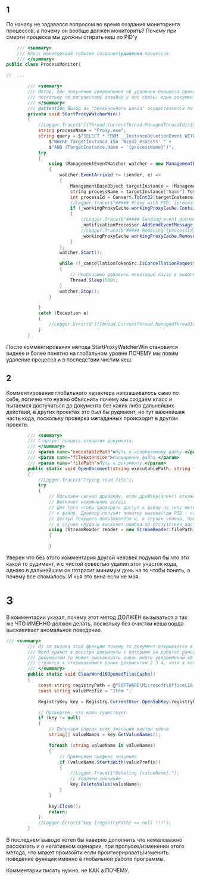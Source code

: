 ﻿
## 1
По началу не задавался вопросом во время создания мониторинга процессов, а почему он вообще должен мониторить? Почему при смерти процесса мы должны стирать кеш по PID'у
```cs
    /// <summary>
    /// Класс мониторящий события создания\удаления процессов.
    /// </summary>
public class ProcessMonitor{

//  ...

		/// <summary>
        /// Метод, при получении уведомления об удалении процесса прокси, отправляет событие закрытия документа,
        /// поскольку по логическому дизайну у нас связь: один документ - один процесс.
        /// </summary>
        /// @attention Выход из "бесконечного цикла" осуществляется по флагу cancellationToken.
        private void StartProxyWatcherWin()
        {
            //Logger.Trace($"[{Thread.CurrentThread.ManagedThreadId}]{nameof(ProcessMonitor)}.{nameof(StartProxyWatcherWin)}. ->");
            string processName = "Proxy.exe";
            string query = $"SELECT * FROM __InstanceDeletionEvent WITHIN 1 " +
                $"WHERE TargetInstance ISA 'Win32_Process' " +
                $"AND (TargetInstance.Name = '{processName}')";
            try
            {
                using (ManagementEventWatcher watcher = new ManagementEventWatcher(query))
                {
                    watcher.EventArrived += (sender, e) =>
                    {
                        ManagementBaseObject targetInstance = (ManagementBaseObject)e.NewEvent.Properties["TargetInstance"].Value;
                        string processName = targetInstance["Name"].ToString();
                        int processId = Convert.ToInt32(targetInstance["ProcessId"]);
                        //Logger.Trace($"##### Proxy with PID: {processId} is dead.");
                        if (_workingProxyCache.workingProxyCache.ContainsKey(processId))
                        {
                            //Logger.Trace($"##### Sending event document {_workingProxyCache.workingProxyCache[processId]} is closed.");
                            _notificationProcessor.AddSendEventMessage(new ClientEventMessage(_workingProxyCache.workingProxyCache[processId], eEventType.CloseDocEvent));
                            //Logger.Trace($"##### Removing {processId} from ProxyPIDCache");
                            _workingProxyCache.workingProxyCache.Remove(processId);
                        }
                    };
                    watcher.Start();

                    while (!_cancellationTokenSrc.IsCancellationRequested)
                    {
                        // Необходимо добавить некоторую паузу в выполнении потока, иначе ЦПУ сильно нагружается
                        Thread.Sleep(500);
                    }
                    watcher.Stop();
                }

            }
            catch (Exception e)
            {
                //Logger.Error($"[{Thread.CurrentThread.ManagedThreadId}]{nameof(ProcessMonitor)}.{nameof(StartProxyWatcherWin)}. Error: {e}");
            }
        }

```
После комментирования метода StartProxyWatcherWin становится виднее и более понятно на глобальном уровне ПОЧЕМУ мы ловим удаление процесса и в последствии чистим кеш.

## 2
Комментирование глобального характера напрашивалось само по себе, логично что нужно объяснить почему мы создаем класс и пытаемся достучаться до документа без каких либо дальнейших действий, в других проектах это был бы рудимент, но тут  важнейшая часть кода, поскольку проверка метаданных происходит в другом проекте.
```cs
        /// <summary>
        /// Стартует процесс открытия документа.
        /// </summary>
        /// <param name="executablePath">Путь к исполняемому файлу.</param>
        /// <param name="fileExtension">Расширение файла.</param>
        /// <param name="filePath">Путь к документу.</param>
        public static void OpenDocument(string executablePath, string fileExtension, string filePath)
        {
            //Logger.Trace($"Trying read file");
            try
            {
                // Посылаем сигнал драйверу, если драйвер(агент) откажет в открытии, то
                // Выскочет исключение access
                // Для того чтобы проверить доступ к файлу по типу метки, мы создаем обьект который будет стучаться
                // к файлу. Драйвер получит попытку вызова(где PID - наш прокси), прочитает тип метки, 
                // доступ текущего пользователя и, в случае успеха, предоставит доступ, 
                // в случае неудачи выскочет ошибка об отстутствии доступа
                using (StreamReader reader = new StreamReader(filePath))
                {

                }
```
Уверен что без этого комментария другой человек подумал бы что это какой то рудимент, и с чистой совестью удалил этот участок кода, однако в дальнейшем он потратит минимум день на то чтобы понять, а почему все сломалось. И чья это вина если не моя.
# 3 
В комментарии указал, почему этот метод ДОЛЖЕН вызываться а так же ЧТО ИМЕННО должен делать, поскольку без очистки кеша ворда выскакивает аномальное поведение.
```cs
/// <summary>
        /// Из за вызова этой функции почему то документ открывается в ридонли, может нужно пропускать первый item?
        /// Word хранит в реестре документы с которыми он работал ранее, поскольку PID прокси связан только с одним
        /// документом то может выскакивать очень много уведомлений об отказе в доступе к документу (Экземпляр ворда
        /// стучится к открывавшимся ранее документам 2 3 4, хотя в кеше его пид связан с документом 1).
        /// </summary>
        public static void ClearWord16OpenedFilesCache()
        {
            const string registryPath = @"SOFTWARE\Microsoft\Office\16.0\Word\File MRU";
            const string valuePrefix = "Item ";

            RegistryKey key = Registry.CurrentUser.OpenSubKey(registryPath, true);

            // Проверяем, что ключ существует
            if (key != null)
            {
                // Получаем список всех значений внутри ключа
                string[] valueNames = key.GetValueNames();

                foreach (string valueName in valueNames)
                {
                    // Проверяем префикс значения
                    if (valueName.StartsWith(valuePrefix))
                    {
                        //Logger.Trace($"Deleting {valueName}.");
                        // Удаляем значение
                        key.DeleteValue(valueName);
                    }
                }

                key.Close();
                return;
            }
            //Logger.Error($"key {registryPath} == null !!!");
        }
```
В последнем выводе хотел бы наверно дополнить что немаловажно рассказать и о негативном сценарии, при пропуске/изменении этого метода, что может произойти если проигнорировать/изменить поведение функции именно в глобальной работе программы.

Комментарии писать нужно. не КАК а ПОЧЕМУ.